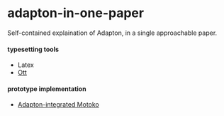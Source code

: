 # adapton-in-one-paper
Self-contained explaination of Adapton, in a single approachable paper.

#### typesetting tools
- Latex
- [Ott](https://github.com/ott-lang/ott)

#### prototype implementation
 - [Adapton-integrated Motoko](https://github.com/matthewhammer/motoko.rs/pull/2/files)

